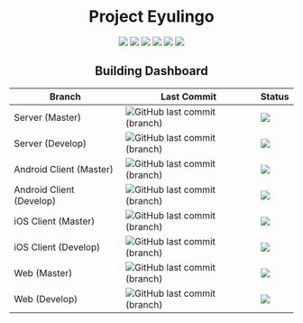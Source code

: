 <h1 align="center">
  <a>
    Project Eyulingo
  </a>
</h1>

<p align="center">
</p>

<p align="center">
  <a><img src="https://img.shields.io/badge/project%20name-eyulingo-ff69b4.svg?style=flat-square"></img></a>
  <a><img src="https://img.shields.io/badge/kotlin-1.3-f18e33.svg?style=flat-square&logo=kotlin"></img></a>
  <a><img src="https://img.shields.io/badge/database-MySQL-4479a1.svg?style=flat-square&logo=mysql"></img></a>
  <a><img src="https://img.shields.io/badge/database-MongoDB-47a248.svg?style=flat-square&logo=mongodb"></img></a>
  <a><img src="https://img.shields.io/badge/swift-5.0-fa7343.svg?logo=swift&style=flat-square"></img></a>
  <a><img src="https://img.shields.io/badge/iOS-13.0-lightgrey.svg?logo=apple&style=flat-square"></img></a>
</p>

<h2 align="center">
  <a>
    Building Dashboard
  </a>
</h2>


| Branch | Last Commit | Status |
| ------------- | ------------- | ------------- |
| Server (Master) | ![GitHub last commit (branch)](https://img.shields.io/github/last-commit/eyulingo/eyulingo-server/master.svg?style=flat-square) | ![](https://travis-ci.org/eyulingo/eyulingo-server.svg?branch=master)  |
| Server (Develop) | ![GitHub last commit (branch)](https://img.shields.io/github/last-commit/eyulingo/eyulingo-server/develop.svg?style=flat-square) | ![](https://travis-ci.org/eyulingo/eyulingo-server.svg?branch=develop) |
| Android Client (Master) | ![GitHub last commit (branch)](https://img.shields.io/github/last-commit/eyulingo/eyulingo-android/master.svg?style=flat-square) | ![](https://travis-ci.org/eyulingo/eyulingo-android.svg?branch=master)  |
| Android Client (Develop) | ![GitHub last commit (branch)](https://img.shields.io/github/last-commit/eyulingo/eyulingo-android/develop.svg?style=flat-square) | ![](https://travis-ci.org/eyulingo/eyulingo-android.svg?branch=develop) |
| iOS Client (Master) | ![GitHub last commit (branch)](https://img.shields.io/github/last-commit/eyulingo/eyulingo-ios/master.svg?style=flat-square) | ![](https://travis-ci.org/eyulingo/eyulingo-ios.svg?branch=master)  |
| iOS Client (Develop) | ![GitHub last commit (branch)](https://img.shields.io/github/last-commit/eyulingo/eyulingo-ios/develop.svg?style=flat-square) | ![](https://travis-ci.org/eyulingo/eyulingo-ios.svg?branch=develop)  |
| Web (Master) | ![GitHub last commit (branch)](https://img.shields.io/github/last-commit/eyulingo/eyulingo-web/master.svg?style=flat-square) | ![](https://travis-ci.org/eyulingo/eyulingo-web.svg?branch=master)  |
| Web (Develop) | ![GitHub last commit (branch)](https://img.shields.io/github/last-commit/eyulingo/eyulingo-web/develop.svg?style=flat-square) | ![](https://travis-ci.org/eyulingo/eyulingo-web.svg?branch=develop) |

